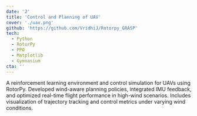 ```yaml
---
date: '2'
title: 'Control and Planning of UAV'
cover: './uav.png'
github: 'https://github.com/VridhiJ/Rotorpy_GRASP'
tech:
  - Python
  - RotorPy
  - PPO
  - Matplotlib
  - Gymnasium
cta: ''
---
```


A reinforcement learning environment and control simulation for UAVs using RotorPy. Developed wind-aware planning policies, integrated IMU feedback, and optimized real-time flight performance in high-wind scenarios. Includes visualization of trajectory tracking and control metrics under varying wind conditions.
